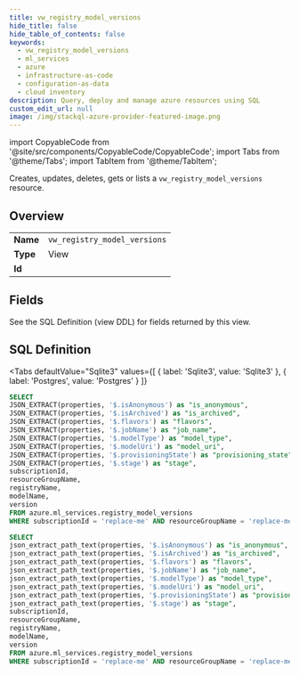 ```yaml
--- 
title: vw_registry_model_versions
hide_title: false
hide_table_of_contents: false
keywords:
  - vw_registry_model_versions
  - ml_services
  - azure
  - infrastructure-as-code
  - configuration-as-data
  - cloud inventory
description: Query, deploy and manage azure resources using SQL
custom_edit_url: null
image: /img/stackql-azure-provider-featured-image.png
---
```


import CopyableCode from '@site/src/components/CopyableCode/CopyableCode';
import Tabs from '@theme/Tabs';
import TabItem from '@theme/TabItem';

Creates, updates, deletes, gets or lists a <code>vw_registry_model_versions</code> resource.

## Overview
<table><tbody>
<tr><td><b>Name</b></td><td><code>vw_registry_model_versions</code></td></tr>
<tr><td><b>Type</b></td><td>View</td></tr>
<tr><td><b>Id</b></td><td><CopyableCode code="azure.ml_services.vw_registry_model_versions" /></td></tr>
</tbody></table>

## Fields

See the SQL Definition (view DDL) for fields returned by this view.

## SQL Definition

<Tabs
defaultValue="Sqlite3"
values={[
{ label: 'Sqlite3', value: 'Sqlite3' },
{ label: 'Postgres', value: 'Postgres' }
]}
>
<TabItem value="Sqlite3">

```sql
SELECT
JSON_EXTRACT(properties, '$.isAnonymous') as "is_anonymous",
JSON_EXTRACT(properties, '$.isArchived') as "is_archived",
JSON_EXTRACT(properties, '$.flavors') as "flavors",
JSON_EXTRACT(properties, '$.jobName') as "job_name",
JSON_EXTRACT(properties, '$.modelType') as "model_type",
JSON_EXTRACT(properties, '$.modelUri') as "model_uri",
JSON_EXTRACT(properties, '$.provisioningState') as "provisioning_state",
JSON_EXTRACT(properties, '$.stage') as "stage",
subscriptionId,
resourceGroupName,
registryName,
modelName,
version
FROM azure.ml_services.registry_model_versions
WHERE subscriptionId = 'replace-me' AND resourceGroupName = 'replace-me' AND registryName = 'replace-me' AND modelName = 'replace-me';
```

</TabItem>
<TabItem value="Postgres">

```sql
SELECT
json_extract_path_text(properties, '$.isAnonymous') as "is_anonymous",
json_extract_path_text(properties, '$.isArchived') as "is_archived",
json_extract_path_text(properties, '$.flavors') as "flavors",
json_extract_path_text(properties, '$.jobName') as "job_name",
json_extract_path_text(properties, '$.modelType') as "model_type",
json_extract_path_text(properties, '$.modelUri') as "model_uri",
json_extract_path_text(properties, '$.provisioningState') as "provisioning_state",
json_extract_path_text(properties, '$.stage') as "stage",
subscriptionId,
resourceGroupName,
registryName,
modelName,
version
FROM azure.ml_services.registry_model_versions
WHERE subscriptionId = 'replace-me' AND resourceGroupName = 'replace-me' AND registryName = 'replace-me' AND modelName = 'replace-me';
```

</TabItem>
</Tabs>

